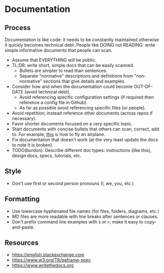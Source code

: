 # Documentation

## Process

Documentation is like code: it needs to be constantly maintained otherwise it quickly becomes technical debt.
People like DOING not READING: write simple informative documents that people can scan.


- Assume that EVERYTHING will be public.
- TL;DR: write short, simple docs that can be easily scanned.
  - Bullets are simpler to read than sentences.
  - Separate "normative" descriptions and definitions from "non-normative" sections that give details and examples.
- Consider how and when the documentation could become OUT-OF-DATE (avoid technical debt).
  - Avoid referencing specific configuration settings (if required then reference a config file in Github).
  - As far as possible avoid referencing specific files (or people).
- Avoid repetition; instead reference other documents (across repos if necessary).
- Favor shorter documents focused on a very specific topic.
- Start documents with concise bullets that others can scan, correct, add to.
  For example, [this](http://download.aopa.org/121010av-adventures.pdf) is how to fly an airplane.
- Fix documentation that doesn't work (at the very least update the docs to note it is broken).
- TODO(burdon): Describe different doc types: instructions (like this), design docs, specs, tutorials, etc.


## Style

- Don't use first or second person pronouns (I, we, you, etc.)


## Formatting

- Use lowercase hyphenated file names (for files, folders, diagrams, etc.)
- MD files are more readable with line breaks after sentences or clauses.
- Don't prefix command line examples with `$` or `>`; make it easy to copy-and-paste.


## Resources

- https://english.stackexchange.com
- https://www.w3.org/TR/qaframe-spec
- https://www.writethedocs.org
